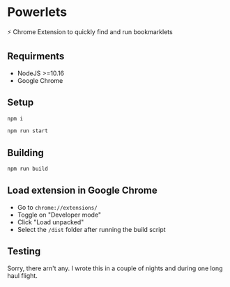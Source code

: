 # Powerlets
⚡️ Chrome Extension to quickly find and run bookmarklets

## Requirments
- NodeJS >=10.16
- Google Chrome

## Setup
```js
npm i
```

```js
npm run start
```


## Building
```js
npm run build
```

## Load extension in Google Chrome
- Go to `chrome://extensions/`
- Toggle on "Developer mode"
- Click "Load unpacked"
- Select the `/dist` folder after running the build script

## Testing
Sorry, there arn't any. I wrote this in a couple of nights and during one long haul flight.
